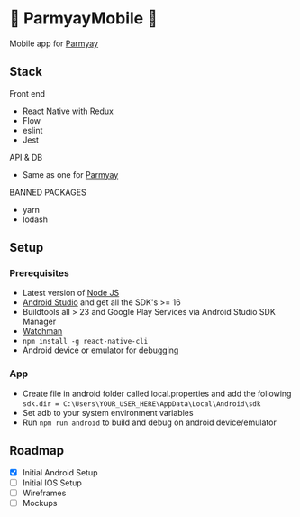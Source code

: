 # :iphone: ParmyayMobile :iphone:
Mobile app for [Parmyay](https://github.com/MrCeleryman/Parmyay)

## Stack

Front end
* React Native with Redux
* Flow
* eslint
* Jest

API & DB
* Same as one for [Parmyay](https://github.com/MrCeleryman/Parmyay)

BANNED PACKAGES
* yarn
* lodash

## Setup

### Prerequisites

* Latest version of [Node JS](https://nodejs.org/en/)
* [Android Studio](https://developer.android.com/studio/index.html) and get all the SDK's >= 16
* Buildtools all > 23 and Google Play Services via Android Studio SDK Manager
* [Watchman](http://bit.ly/watchmanwinalpha)
* ` npm install -g react-native-cli `
* Android device or emulator for debugging

### App

* Create file in android folder called local.properties and add the following `sdk.dir = C:\Users\YOUR_USER_HERE\AppData\Local\Android\sdk`
* Set adb to your system environment variables
* Run ` npm run android ` to build and debug on android device/emulator

## Roadmap

- [x] Initial Android Setup
- [ ] Initial IOS Setup
- [ ] Wireframes
- [ ] Mockups
